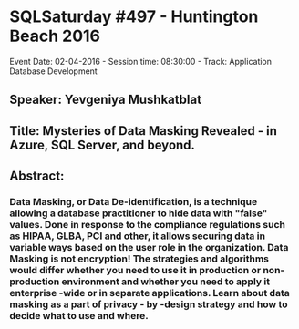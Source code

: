 # SQLSaturday #497 - Huntington Beach 2016
Event Date: 02-04-2016 - Session time: 08:30:00 - Track: Application  Database Development
## Speaker: Yevgeniya Mushkatblat
## Title: Mysteries of Data Masking Revealed -  in Azure, SQL Server, and beyond.
## Abstract:
### Data Masking, or Data De-identification, is a technique allowing a database practitioner to hide data with "false" values. Done in  response to the compliance regulations such as HIPAA, GLBA, PCI and other, it allows securing data in variable ways based on the user role in the organization. Data Masking is not encryption! The strategies and algorithms would differ whether you need to use it in production or non-production environment and whether you need to apply it enterprise -wide or in separate applications. Learn about data masking as a part of privacy - by -design strategy and how to decide what to use and where.
